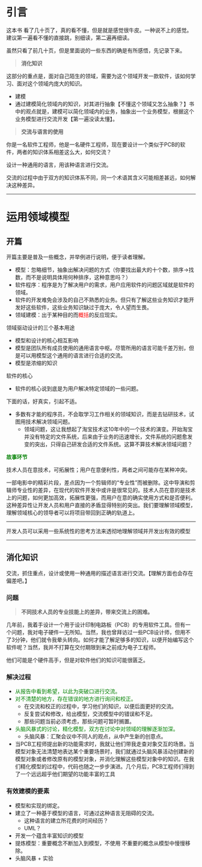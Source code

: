 # 引言

这本书 看了几十页了，真的看不懂，但是就是感觉很牛皮。一种说不上的感觉。建议第一遍看不懂的直接跳，别细读，第二遍再细读。

虽然只看了前几十页，但是里面说的一些东西的确是有所感悟，先记录下来。

> **消化知识**

这部分的重点是，面对自己陌生的领域，需要为这个领域开发一款软件，该如何学习、面对这个领域内庞大的知识。

- 建模
- 通过建模简化领域内的知识，对其进行抽象【不懂这个领域又怎么抽象？】书中的观点就是，建模可以简化领域内的业务，抽象出一个业务模型，根据这个业务模型进行交流开发【第一遍没读太懂】。

> **交流与语言的使用**

你是一名软件工程师，他是一名硬件工程师，现在要设计一个类似于PCB的软件，两者的知识体系相差这么大，如何交流？

设计一种通用的语言，用该种语言进行交流。

交流的过程中由于双方的知识体系不同，同一个术语其含义可能相差甚远，如何解决这种差异。

----

# 运用领域模型

## 开篇

开篇主要是普及一些概念，并举例进行说明，便于读者理解。

- 模型：忽略细节，抽象出解决问题的方式（你要找出最大的十个数，排序->找数，而不是说明具体用何种排序，这种意思吗？）
- 软件程序：程序是为了解决用户的需求，用户应用软件的问题区域就是软件的领域。
- 软件的开发难免会涉及的自己不熟悉的业务。但只有了解这些业务知识才能开发好这些软件，这些业务知识缺过于庞大，令人望而生畏。
- 领域建模：出于某种目的而<span style="color:red">概括</span>的反应现实。

领域驱动设计的三个基本用途

- 模型和设计的核心相互影响
- 模型是团队所有成员使用的通用语言中枢。尽管所用的语言可能千差万别，但是可以用模型这个通用的语言进行合适的交流。
- 模型是浓缩的知识

软件的核心

- 软件的核心说到底是为用户解决特定领域的一些问题。

下面的话，好真实，引起不适。

- 多数有才能的程序员，不会取学习工作相关的领域知识，而是去钻研技术，试图用技术解决领域问题。
  - 领域问题，这让我想起了淘宝技术这10年中的一个技术的演变。开始淘宝并没有特定的文件系统，后来由于业务的迅速增长，文件系统的问题愈发变的突出，只得自己研发合适的文件系统。这算不算技术解决领域问题？

<span style="color:green">**故事环节**</span>

技术人员在意技术，可拓展性；用户在意便利性，两者之间可能存在某种冲突。

​	一部电影中的精彩片段，差点因为一个剪辑师的“专业性”而被删除。这中导演和剪辑师专业性的差异，在现代的软件开发中或许是很常见的。技术人员在意的是技术上的问题，如何更加高效，拓展性更强，而用户在意的确实使用方式和是否便利。这种差异性让开发人员和用户直接的矛盾显得特别的突出。我们要理解领域模型，理解领域核心的领导者可以将项目带回到正确的轨道上。

---

开发人员可以采用一些系统性的思考方法来透彻地理解领域并开发出有效的模型

---

## 消化知识

交流，抓住重点，设计或使用一种通用的描述语言进行交流。【理解方面也会存在偏差吧。】

### 问题

> **不同技术人员的专业技能上的差异，带来交流上的困难。**

几年前，我着手设计一个用于设计印制电路板（PCB）的专用软件工具。但有一个问题，我对电子硬件一无所知。当然，我也曾拜访过一些PCB设计师，但用不了3分钟，他们就令我晕头转向。如何才能了解足够多的知识，以便开始编写这个软件呢？当然，我并不打算在交付期限到来之前成为电子工程师。

他们可能是个硬件高手，但是对软件他们的知识可能很匮乏。

### 解决过程

- <span style="color:green">从报告中看到希望，以此为突破口进行交流。</span>
- <span style="color:green">对不清楚的地方，存在错误的地方进行询问和校正。</span>
  - 在交流和校正的过程中，学习他们的知识，以便后面更好的交流。
  - 反复尝试和修改，给出模型，交流模型中的错误和不足。
  - 那些问题当前必须考虑，那些问题可暂时搁置。
- <span style="color:green">头脑风暴式的讨论，精化模型，双方在讨论中对领域的理解逐渐加深。</span>
  - 头脑风暴：汇聚会议中不同人的观点，从中产生新的创意点。
- 当PCB工程师提出新的功能需求时，我就让他们带我走查对象交互的场景。当模型对象无法清楚地表达某个重要场景时，我们就通过头脑风暴活动创建新的模型对象或者修改原有的模型对象，并消化理解这些模型对象中的知识。在我们精化模型的过程中，代码也随之一步步演进。几个月后，PCB工程师们得到了一个远远超乎他们期望的功能丰富的工具

### 有效建模的要素

- 模型和实现的绑定。
- 建立了一种基于模型的语言，可通过这种语言无阻碍的交流。
  - 这种语言的建立所花费的时间经历？
  - UML？
- 开发一个蕴含丰富知识的模型
- 提炼模型：重要概念不断加入到模型，不使用 不重要的概念从模型中慢慢移除。
- 头脑风暴 + 实验



